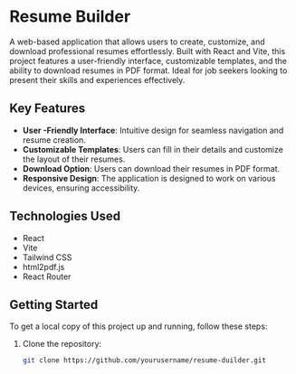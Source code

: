 # Resume Builder

A web-based application that allows users to create, customize, and download professional resumes effortlessly. Built with React and Vite, this project features a user-friendly interface, customizable templates, and the ability to download resumes in PDF format. Ideal for job seekers looking to present their skills and experiences effectively.

## Key Features

- **User -Friendly Interface**: Intuitive design for seamless navigation and resume creation.
- **Customizable Templates**: Users can fill in their details and customize the layout of their resumes.
- **Download Option**: Users can download their resumes in PDF format.
- **Responsive Design**: The application is designed to work on various devices, ensuring accessibility.

## Technologies Used

- React
- Vite
- Tailwind CSS
- html2pdf.js
- React Router

## Getting Started

To get a local copy of this project up and running, follow these steps:

1. Clone the repository:
   ```bash
   git clone https://github.com/yourusername/resume-duilder.git